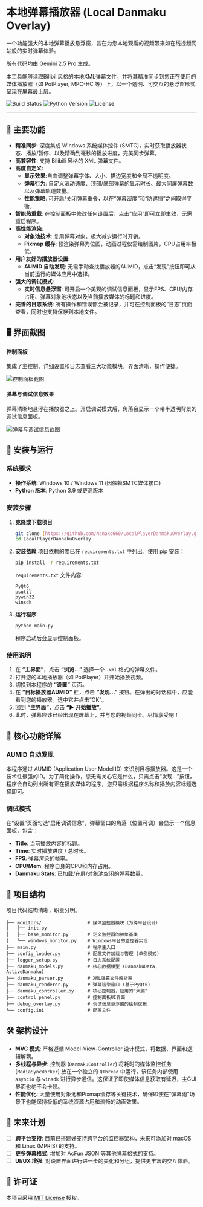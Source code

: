 # 本地弹幕播放器 (Local Danmaku Overlay)

一个功能强大的本地弹幕播放悬浮窗，旨在为您本地观看的视频带来如在线视频网站般的实时弹幕体验。

所有代码均由 Gemini 2.5 Pro 生成。

本工具能够读取Bilibili风格的本地XML弹幕文件，并将其精准同步到您正在使用的媒体播放器（如 PotPlayer, MPC-HC 等）上，以一个透明、可交互的悬浮窗形式呈现在屏幕最上层。

![Build Status](https://img.shields.io/badge/build-passing-brightgreen)
![Python Version](https://img.shields.io/badge/python-3.9+-blue.svg)
![License](https://img.shields.io/badge/license-MIT-green.svg)

---

## 📖 主要功能

* **精准同步**: 深度集成 Windows 系统媒体控件 (SMTC)，实时获取播放器状态、播放/暂停、以及精确到毫秒的播放进度，完美同步弹幕。
* **高兼容性**: 支持 Bilibili 风格的 XML 弹幕文件。
* **高度自定义**:
    * **显示效果**:自由调整弹幕字体、大小、描边宽度和全局不透明度。
    * **弹幕行为**: 自定义滚动速度、顶部/底部弹幕的显示时长、最大同屏弹幕数以及弹幕轨道数量。
    * **性能策略**: 可开启/关闭弹幕重叠，以在“弹幕密度”和“防遮挡”之间取得平衡。
* **智能热重载**: 在控制面板中修改任何设置后，点击“应用”即可立即生效，无需重启程序。
* **高性能渲染**:
    * **对象池技术**: 复用弹幕对象，极大减少运行时开销。
    * **Pixmap 缓存**: 预渲染弹幕为位图，动画过程仅需绘制图片，CPU占用率极低。
* **用户友好的播放器设置**:
    * **AUMID 自动发现**: 无需手动查找播放器的AUMID，点击“发现”按钮即可从当前运行的媒体应用中选择。
* **强大的调试模式**:
    * **实时信息悬浮窗**: 可开启一个美观的调试信息面板，显示FPS、CPU/内存占用、弹幕对象池状态以及当前播放媒体的标题和进度。
* **完善的日志系统**: 所有操作和错误都会被记录，并可在控制面板的“日志”页面查看，同时也支持保存到本地文件。

## 🖥️ 界面截图

#### 控制面板
集成了主控制、详细设置和日志查看三大功能模块，界面清晰，操作便捷。

![控制面板截图](https://github.com/Nanako660/LocalPlayerDanmakuOverlay/tree/main/img/1.png)

#### 弹幕与调试信息效果
弹幕清晰地悬浮在播放器之上。开启调试模式后，角落会显示一个带半透明背景的调试信息面板。

![弹幕与调试信息截图](https://github.com/Nanako660/LocalPlayerDanmakuOverlay/tree/main/img/2.png)

## 🚀 安装与运行

### 系统要求
* **操作系统**: Windows 10 / Windows 11 (因依赖SMTC媒体接口)
* **Python 版本**: Python 3.9 或更高版本

### 安装步骤

1.  **克隆或下载项目**
    ```bash
    git clone [https://github.com/Nanako660/LocalPlayerDanmakuOverlay.git](https://github.com/Nanako660/LocalPlayerDanmakuOverlay.git)
    cd LocalPlayerDannakuOverlay
    ```

2.  **安装依赖**
    项目依赖的库已在 `requirements.txt` 中列出。使用 pip 安装：
    ```bash
    pip install -r requirements.txt
    ```
    `requirements.txt` 文件内容:
    ```
    PyQt6
    psutil
    pywin32
    winsdk
    ```

3.  **运行程序**
    ```bash
    python main.py
    ```
    程序启动后会显示控制面板。

### 使用说明

1.  在 **“主界面”**，点击 **“浏览...”** 选择一个 `.xml` 格式的弹幕文件。
2.  打开您的本地播放器（如 PotPlayer）并开始播放视频。
3.  切换到本程序的 **“设置”** 页面。
4.  在 **“目标播放器AUMID”** 栏，点击 **“发现...”** 按钮。在弹出的对话框中，应能看到您的播放器。选中它并点击“OK”。
5.  回到 **“主界面”**，点击 **“▶ 开始播放”**。
6.  此时，弹幕应该已经出现在屏幕上，并与您的视频同步。尽情享受吧！

## 🔧 核心功能详解

### AUMID 自动发现
本程序通过 AUMID (Application User Model ID) 来识别目标播放器。这是一个技术性很强的ID。为了简化操作，您无需关心它是什么，只需点击“发现...”按钮，程序会自动列出所有正在播放媒体的程序，您只需根据程序名称和播放内容标题选择即可。

### 调试模式
在“设置”页面勾选“启用调试信息”，弹幕窗口的角落（位置可调）会显示一个信息面板，包含：
* **Title**: 当前播放内容的标题。
* **Time**: 实时播放进度 / 总时长。
* **FPS**: 弹幕渲染的帧率。
* **CPU/Mem**: 程序自身的CPU和内存占用。
* **Danmaku Stats**: 已加载/在屏/对象池空闲的弹幕数量。

## 📂 项目结构

项目代码结构清晰，职责分明。

```
├── monitors/                 # 媒体监控器模块（为跨平台设计）
│   ├── init.py
│   ├── base_monitor.py       # 定义监控器的抽象基类
│   └── windows_monitor.py    # Windows平台的监控器实现
├── main.py                   # 程序主入口
├── config_loader.py          # 配置文件加载与管理 (单例模式)
├── logger_setup.py           # 日志系统配置
├── danmaku_models.py         # 核心数据模型 (DanmakuData, ActiveDanmaku)
├── danmaku_parser.py         # XML弹幕文件解析器
├── danmaku_renderer.py       # 弹幕渲染窗口 (基于PyQt6)
├── danmaku_controller.py     # 核心控制器，应用的“大脑”
├── control_panel.py          # 控制面板UI界面
├── debug_overlay.py          # 调试信息悬浮窗的绘制逻辑
└── config.ini                # 配置文件
```

## 🛠️ 架构设计

* **MVC 模式**: 严格遵循 Model-View-Controller 设计模式，将数据、界面和逻辑解耦。
* **多线程与异步**: 控制器 (`DanmakuController`) 将耗时的媒体监控任务 (`MediaSyncWorker`) 放在一个独立的 `QThread` 中运行，该任务内部使用 `asyncio` 与 `winsdk` 进行异步通信。这保证了即使媒体信息获取有延迟，主GUI界面也绝不会卡顿。
* **性能优化**: 大量使用对象池和Pixmap缓存等关键技术，确保即使在“弹幕雨”场景下也能保持极低的系统资源占用和流畅的动画效果。

## 📝 未来计划

* [ ] **跨平台支持**: 目前已搭建好支持跨平台的监控器架构，未来可添加对 macOS 和 Linux (MPRIS) 的支持。
* [ ] **更多弹幕格式**: 增加对 AcFun JSON 等其他弹幕格式的支持。
* [ ] **UI/UX 增强**: 对设置界面进行进一步的美化和分组，提供更丰富的交互体验。

## 📄 许可证

本项目采用 [MIT License](https://opensource.org/licenses/MIT) 授权。